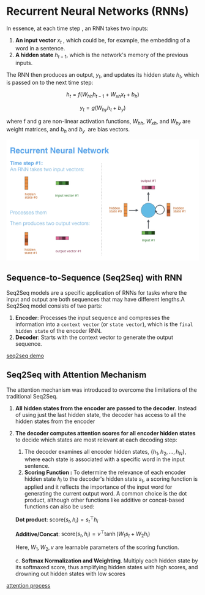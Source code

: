 # Recurrent Neural Networks (RNNs)

In essence, at each time step , an RNN takes two inputs:

1. **An input vector** $x_t$ , which could be, for example, the embedding of a word in a sentence.
2. **A hidden state** $h_{t-1}$, which is the network's memory of the previous inputs.

The RNN then produces an output, $y_t$, and updates its hidden state $h_t$, which is passed on to the next time step:

$$
h_t = f(W_{hh}h_{t-1} + W_{xh}x_t + b_h)
$$

$$
y_t = g(W_{hy}h_t + b_y)
$$

where f and g are non-linear activation functions, $W_{hh}$, $W_{xh}$, and $W_{hy}$ are weight matrices, and $b_h$ and $b_y$  are bias vectors.

![Untitled](Seq2Seq%20&%20RNN%20927b8057e1e74a8ca8c608feb367c468/Untitled.png)

## Sequence-to-Sequence (Seq2Seq) with RNN

Seq2Seq models are a specific application of RNNs for tasks where the input and output are both sequences that may have different lengths.A Seq2Seq model consists of two parts:

1. **Encoder**: Processes the input sequence and compresses the information into a `context vector` (or `state vector`), which is the `final hidden state` of the encoder RNN.
2. **Decoder**: Starts with the context vector to generate the output sequence.

[seq2seq demo](Seq2Seq%20&%20RNN%20927b8057e1e74a8ca8c608feb367c468/seq2seq_6.mp4)

## Seq2Seq with Attention Mechanism

The attention mechanism was introduced to overcome the limitations of the traditional Seq2Seq.

1. **All hidden states from the encoder are passed to the decoder**. Instead of using just the last hidden state, the decoder has access to all the hidden states from the encoder
2. **The decoder computes attention scores for all encoder hidden states** to decide which states are most relevant at each decoding step:
    1. The decoder examines all encoder hidden states, $\{h_1, h_2, ..., h_N\}$, where each state is associated with a specific word in the input sentence.
    2. **Scoring Function :** To determine the relevance of each encoder hidden state $h_i$ to the decoder's hidden state $s_t$, a scoring function is applied and it reflects the importance of the input word for generating the current output word. A common choice is the dot product, although other functions like additive or concat-based functions can also be used:  
    
    **Dot product**: $\text{score}(s_t, h_i) = s_t^\top h_i$  
    
    **Additive/Concat**: $\text{score}(s_t, h_i) = v^\top \tanh(W_1 s_t + W_2 h_i)$
    
    Here, $W_1,W_2,v$ are learnable parameters of the scoring function.
    
    c.  **Softmax Normalization and Weighting**. Multiply each hidden state by its softmaxed score, thus amplifying hidden states with high scores, and drowning out hidden states with low scores
    
[attention process](Seq2Seq%20&%20RNN%20927b8057e1e74a8ca8c608feb367c468/attention_process.mp4)
